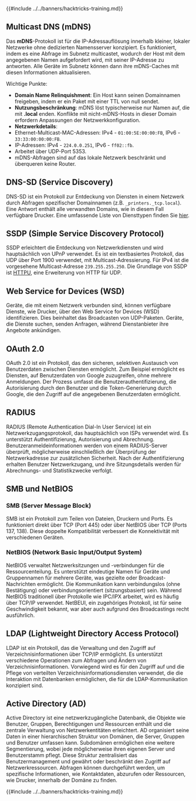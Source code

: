 {{#include ../../banners/hacktricks-training.md}}

## Multicast DNS (mDNS)

Das **mDNS**-Protokoll ist für die IP-Adressauflösung innerhalb kleiner, lokaler Netzwerke ohne dedizierten Namensserver konzipiert. Es funktioniert, indem es eine Abfrage im Subnetz multicastet, wodurch der Host mit dem angegebenen Namen aufgefordert wird, mit seiner IP-Adresse zu antworten. Alle Geräte im Subnetz können dann ihre mDNS-Caches mit diesen Informationen aktualisieren.

Wichtige Punkte:

- **Domain Name Relinquishment**: Ein Host kann seinen Domainnamen freigeben, indem er ein Paket mit einer TTL von null sendet.
- **Nutzungsbeschränkung**: mDNS löst typischerweise nur Namen auf, die mit **.local** enden. Konflikte mit nicht-mDNS-Hosts in dieser Domain erfordern Anpassungen der Netzwerkkonfiguration.
- **Netzwerkdetails**:
- Ethernet-Multicast-MAC-Adressen: IPv4 - `01:00:5E:00:00:FB`, IPv6 - `33:33:00:00:00:FB`.
- IP-Adressen: IPv4 - `224.0.0.251`, IPv6 - `ff02::fb`.
- Arbeitet über UDP-Port 5353.
- mDNS-Abfragen sind auf das lokale Netzwerk beschränkt und überqueren keine Router.

## DNS-SD (Service Discovery)

DNS-SD ist ein Protokoll zur Entdeckung von Diensten in einem Netzwerk durch Abfragen spezifischer Domainnamen (z.B. `_printers._tcp.local`). Eine Antwort enthält alle verwandten Domains, wie in diesem Fall verfügbare Drucker. Eine umfassende Liste von Diensttypen finden Sie [hier](http://www.dns-sd.org/ServiceTypes.html).

## SSDP (Simple Service Discovery Protocol)

SSDP erleichtert die Entdeckung von Netzwerkdiensten und wird hauptsächlich von UPnP verwendet. Es ist ein textbasiertes Protokoll, das UDP über Port 1900 verwendet, mit Multicast-Adressierung. Für IPv4 ist die vorgesehene Multicast-Adresse `239.255.255.250`. Die Grundlage von SSDP ist [HTTPU](https://en.wikipedia.org/wiki/HTTPU), eine Erweiterung von HTTP für UDP.

## Web Service for Devices (WSD)

Geräte, die mit einem Netzwerk verbunden sind, können verfügbare Dienste, wie Drucker, über den Web Service for Devices (WSD) identifizieren. Dies beinhaltet das Broadcasten von UDP-Paketen. Geräte, die Dienste suchen, senden Anfragen, während Dienstanbieter ihre Angebote ankündigen.

## OAuth 2.0

OAuth 2.0 ist ein Protokoll, das den sicheren, selektiven Austausch von Benutzerdaten zwischen Diensten ermöglicht. Zum Beispiel ermöglicht es Diensten, auf Benutzerdaten von Google zuzugreifen, ohne mehrere Anmeldungen. Der Prozess umfasst die Benutzerauthentifizierung, die Autorisierung durch den Benutzer und die Token-Generierung durch Google, die den Zugriff auf die angegebenen Benutzerdaten ermöglicht.

## RADIUS

RADIUS (Remote Authentication Dial-In User Service) ist ein Netzwerkzugangsprotokoll, das hauptsächlich von ISPs verwendet wird. Es unterstützt Authentifizierung, Autorisierung und Abrechnung. Benutzeranmeldeinformationen werden von einem RADIUS-Server überprüft, möglicherweise einschließlich der Überprüfung der Netzwerkadresse zur zusätzlichen Sicherheit. Nach der Authentifizierung erhalten Benutzer Netzwerkzugang, und ihre Sitzungsdetails werden für Abrechnungs- und Statistikzwecke verfolgt.

## SMB und NetBIOS

### SMB (Server Message Block)

SMB ist ein Protokoll zum Teilen von Dateien, Druckern und Ports. Es funktioniert direkt über TCP (Port 445) oder über NetBIOS über TCP (Ports 137, 138). Diese doppelte Kompatibilität verbessert die Konnektivität mit verschiedenen Geräten.

### NetBIOS (Network Basic Input/Output System)

NetBIOS verwaltet Netzwerksitzungen und -verbindungen für die Ressourcenteilung. Es unterstützt eindeutige Namen für Geräte und Gruppennamen für mehrere Geräte, was gezielte oder Broadcast-Nachrichten ermöglicht. Die Kommunikation kann verbindungslos (ohne Bestätigung) oder verbindungsorientiert (sitzungsbasiert) sein. Während NetBIOS traditionell über Protokolle wie IPC/IPX arbeitet, wird es häufig über TCP/IP verwendet. NetBEUI, ein zugehöriges Protokoll, ist für seine Geschwindigkeit bekannt, war aber auch aufgrund des Broadcastings recht ausführlich.

## LDAP (Lightweight Directory Access Protocol)

LDAP ist ein Protokoll, das die Verwaltung und den Zugriff auf Verzeichnisinformationen über TCP/IP ermöglicht. Es unterstützt verschiedene Operationen zum Abfragen und Ändern von Verzeichnisinformationen. Vorwiegend wird es für den Zugriff auf und die Pflege von verteilten Verzeichnisinformationsdiensten verwendet, die die Interaktion mit Datenbanken ermöglichen, die für die LDAP-Kommunikation konzipiert sind.

## Active Directory (AD)

Active Directory ist eine netzwerkzugängliche Datenbank, die Objekte wie Benutzer, Gruppen, Berechtigungen und Ressourcen enthält und die zentrale Verwaltung von Netzwerkentitäten erleichtert. AD organisiert seine Daten in einer hierarchischen Struktur von Domänen, die Server, Gruppen und Benutzer umfassen kann. Subdomänen ermöglichen eine weitere Segmentierung, wobei jede möglicherweise ihren eigenen Server und Benutzerstamm pflegt. Diese Struktur zentralisiert das Benutzermanagement und gewährt oder beschränkt den Zugriff auf Netzwerkressourcen. Abfragen können durchgeführt werden, um spezifische Informationen, wie Kontaktdaten, abzurufen oder Ressourcen, wie Drucker, innerhalb der Domäne zu finden.

{{#include ../../banners/hacktricks-training.md}}
